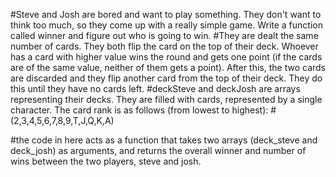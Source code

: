 #Steve and Josh are bored and want to play something. They don't want to think too much, so they come up with a really simple game. Write a function called winner and figure out who is going to win.
#They are dealt the same number of cards. They both flip the card on the top of their deck. Whoever has a card with higher value wins the round and gets one point (if the cards are of the same value, neither of them gets a point). After this, the two cards are discarded and they flip another card from the top of their deck. They do this until they have no cards left.
#deckSteve and deckJosh are arrays representing their decks. They are filled with cards, represented by a single character. The card rank is as follows (from lowest to highest): 
#(2,3,4,5,6,7,8,9,T,J,Q,K,A)

#the code in here acts as a function that takes two arrays (deck_steve and deck_josh) as arguments, and returns the overall winner and number of wins between the two players, steve and josh. 
